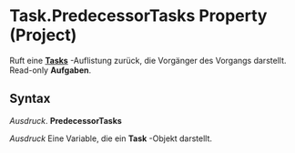 
# Task.PredecessorTasks Property (Project)

Ruft eine  **[Tasks](bc6bb4a5-95a6-9d1f-3e28-92b9548a544a.md)** -Auflistung zurück, die Vorgänger des Vorgangs darstellt. Read-only **Aufgaben**.


## Syntax

 _Ausdruck_. **PredecessorTasks**

 _Ausdruck_ Eine Variable, die ein **Task** -Objekt darstellt.

